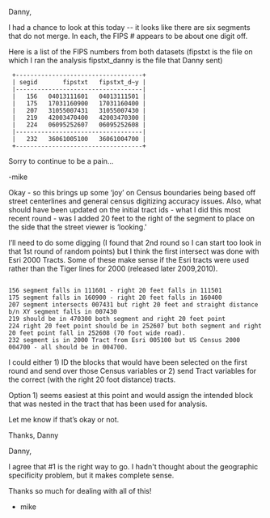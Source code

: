 Danny, 

I had a chance to look at this today -- it looks like there are six segments that do not merge. In each, the FIPS # appears to be about one digit off. 

Here is a list of the FIPS numbers from both datasets (fipstxt is the file on which I ran the analysis fipstxt_danny is the file that Danny sent)

     +-----------------------------------+
     | segid       fipstxt   fipstxt_d~y |
     |-----------------------------------|
     |   156   04013111601   04013111501 |
     |   175   17031160900   17031160400 |
     |   207   31055007431   31055007430 |
     |   219   42003470400   42003470300 |
     |   224   06095252607   06095252608 |
     |-----------------------------------|
     |   232   36061005100   36061004700 |
     +-----------------------------------+

Sorry to continue to be a pain...

-mike


Okay - so this brings up some ‘joy’ on Census boundaries being based off street centerlines and general census digitizing accuracy issues. Also, what should have been updated on the initial tract ids - what I did this most recent round - was I added 20 feet to the right of the segment to place on the side that the street viewer is ‘looking.'

I’ll need to do some digging (I found that 2nd round so I can start too look in that 1st round of random points) but I think the first intersect was done with Esri 2000 Tracts. Some of these make sense if the Esri tracts were used rather than the Tiger lines for 2000 (released later 2009,2010).

<pre><code>
156 segment falls in 111601 - right 20 feet falls in 111501
175 segment falls in 160900 - right 20 feet falls in 160400
207 segment intersects 007431 but right 20 feet and straight distance b/n XY segment falls in 007430
219 should be in 470300 both segment and right 20 feet point
224 right 20 feet point should be in 252607 but both segment and right 20 feet point fall in 252608 (70 foot wide road). 
232 segment is in 2000 Tract from Esri 005100 but US Census 2000 004700 - all should be in 004700. 
</pre></code>

I could either 1) ID the blocks that would have been selected on the first round and send over those Census variables or 2) send Tract variables for the correct (with the right 20 foot distance) tracts. 

Option 1) seems easiest at this point and would assign the intended block that was nested in the tract that has been used for analysis. 

Let me know if that’s okay or not. 

Thanks,
Danny


Danny,

I agree that #1 is the right way to go. I hadn't thought about the geographic specificity problem, but it makes complete sense. 

Thanks so much for dealing with all of this!

- mike
